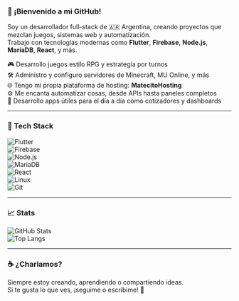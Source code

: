 ### 👋 ¡Bienvenido a mi GitHub!

Soy un desarrollador full-stack de 🇦🇷 Argentina, creando proyectos que mezclan juegos, sistemas web y automatización.  
Trabajo con tecnologías modernas como **Flutter**, **Firebase**, **Node.js**, **MariaDB**, **React**, y más.

🎮 Desarrollo juegos estilo RPG y estrategia por turnos  
🛠️ Administro y configuro servidores de Minecraft, MU Online, y más  
🌐 Tengo mi propia plataforma de hosting: **MatecitoHosting**  
⚙️ Me encanta automatizar cosas, desde APIs hasta paneles completos  
📱 Desarrollo apps útiles para el día a día como cotizadores y dashboards

---

### 🧰 Tech Stack

![Flutter](https://img.shields.io/badge/Flutter-02569B?style=flat&logo=flutter&logoColor=white)  
![Firebase](https://img.shields.io/badge/Firebase-FFCA28?style=flat&logo=firebase&logoColor=black)  
![Node.js](https://img.shields.io/badge/Node.js-339933?style=flat&logo=nodedotjs&logoColor=white)  
![MariaDB](https://img.shields.io/badge/MariaDB-003545?style=flat&logo=mariadb&logoColor=white)  
![React](https://img.shields.io/badge/React-20232A?style=flat&logo=react&logoColor=61DAFB)  
![Linux](https://img.shields.io/badge/Linux-FCC624?style=flat&logo=linux&logoColor=black)  
![Git](https://img.shields.io/badge/Git-F05032?style=flat&logo=git&logoColor=white)

---

### 📈 Stats

![GitHub Stats](https://github-readme-stats.vercel.app/api?username=tu_usuario&show_icons=true&theme=tokyonight&hide=prs)  
![Top Langs](https://github-readme-stats.vercel.app/api/top-langs/?username=tu_usuario&layout=compact&theme=tokyonight)

---

### ☕ ¿Charlamos?

Siempre estoy creando, aprendiendo o compartiendo ideas.  
Si te gusta lo que ves, ¡seguime o escribime! 🚀
